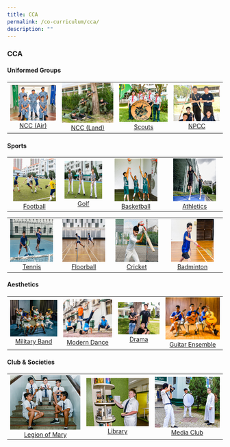 ```yaml
---
title: CCA
permalink: /co-curriculum/cca/
description: ""
---
```

### **CCA**

####  **Uniformed Groups**

|  |  |  |  |
|:---:|:---:|:---:|:---:|
|<a href="/cca/Uniformed-Groups/ncc-air/"><img style="width:100%" src="/images/2022_Migration/NCCAir.jpg"></a>[NCC (Air)](/cca/Uniformed-Groups/ncc-air/) | <a href="/cca/Uniformed-Groups/ncc-land/"><img style="width:100%" src="/images/2022_Migration/NCCLand_Thm.jpg"></a>[NCC (Land)](/cca/Uniformed-Groups/ncc-land/) | <a href="/cca/Uniformed-Groups/scouts/"><img style="width:100%" src="/images/2022_Migration/Scouts.jpg"></a>[Scouts](/cca/Uniformed-Groups/scouts/) | <a href="/cca/Uniformed-Groups/npcc/"><img style="width:100%" src="/images/2022_Migration/NPCC.jpg"></a>[NPCC](/cca/Uniformed-Groups/npcc/)

####  **Sports**

|  |  |  |  |
|:---:|:---:|:---:|:---:|
| <a href="/cca/Sports/football/"><img style="width:100px; aspect-ratio:1/1" src="/images/2022_Migration/football.jpg"></a>[Football](/cca/Sports/football/) | <a href="/cca/Sports/golf/"><img style="width:100px; aspect-ratio:1/1" src="/images/2022_Migration/Golf.jpg"></a>[Golf](/cca/Sports/golf/) | <a href="/cca/Sports/basketball/"><img style="width:100px; aspect-ratio:1/1" src="/images/2022_Migration/Basketball.jpg"></a>[Basketball](/cca/Sports/basketball/) | <a href="/cca/Sports/athletics/"><img style="width:100px; aspect-ratio:1/1" src="/images/2022_Migration/Athletics.jpg"></a>[Athletics](/cca/Sports/athletics/) |

|  |  |  |  |
|:---:|:---:|:---:|:---:|
| <a href="/cca/Sports/tennis/"><img style="width:100px; aspect-ratio:1/1" src="/images/2022_Migration/tennis.jpg"></a>[Tennis](/cca/Sports/tennis/) | <a href="/cca/Sports/Floorball/"><img style="width:100px; aspect-ratio:1/1" src="/images/CCA_Update_Dec2022/Floorball.jpeg"></a>[Floorball](/cca/Sports/Floorball/) | <a href="/cca/Sports/cricket/"><img style="width:100px; aspect-ratio:1/1" src="/images/2022_Migration/cricket.jpg"></a>[Cricket](/cca/Sports/cricket/) | <a href="/cca/Sports/badminton/"><img style="width:100px; aspect-ratio:1/1" src="/images/2022_Migration/Badminton.jpg"></a>[Badminton](/cca/Sports/badminton/) |

####  **Aesthetics**

|  |  |  |  |
|:---:|:---:|:---:|:---:|
|<a href="/cca/Aesthetics/military-band/"><img style="width:100%" src="/images/2022_Migration/Military%20Band.jpg"></a>[Military Band](/cca/Aesthetics/military-band/) | <a href="/cca/Aesthetics/modern-dance/"><img style="width:100%" src="/images/2022_Migration/dance.jpg"></a>[Modern Dance](/cca/Aesthetics/modern-dance/) | <a href="/cca/Aesthetics/drama/"><img style="width:100%" src="/images/2022_Migration/drama.jpg"></a>[Drama](/cca/Aesthetics/drama/) | <a href="/cca/Aesthetics/guitar-ensemble/"><img style="width:100%" src="/images/2022_Migration/Guitar%20Ensemble.jpg"></a>[Guitar Ensemble](/cca/Aesthetics/guitar-ensemble/) |

####  **Club & Societies**

|  |  |  |
|:---:|:---:|:---:|
|<a href="/cca/Clubs-and-Societies/legion-of-mary/"><img style="width:100%" src="/images/2022_Migration/legion%20of%20mary.jpg"></a>[Legion of Mary](/cca/Clubs-and-Societies/legion-of-mary/) | <a href="/cca/Clubs-and-Societies/library/"><img style="width:100%" src="/images/2022_Migration/Library.jpg"></a>[Library](/cca/Clubs-and-Societies/library/) | <a href="/cca/Clubs-and-Societies/media-club/"><img style="width:100%" src="/images/2022_Migration/media%20and%20design.jpg">Media Club</a> |